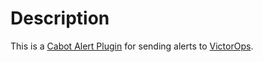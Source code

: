 # Description

This is a [Cabot Alert Plugin](https://cabotapp.com/dev/writing-alert-plugins.html) for sending alerts to [VictorOps](https://victorops.com/).
